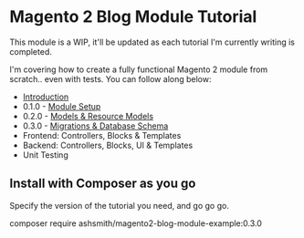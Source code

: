# Magento 2 Blog Module Tutorial

This module is a WIP, it'll be updated as each tutorial I'm currently writing is completed.

I'm covering how to create a fully functional Magento 2 module from scratch.. even with tests. You can follow along below:

- [Introduction](https://www.ashsmith.io/magento2/module-from-scratch-introduction/)
- 0.1.0 - [Module Setup](https://www.ashsmith.io/magento2/module-from-scratch-module-part-1-setup/)
- 0.2.0 - [Models & Resource Models](https://www.ashsmith.io/magento2/module-from-scratch-module-part-2-models/)
- 0.3.0 - [Migrations & Database Schema](http://www.ashsmith.io/magento2/module-from-scratch-part-3-database-tables/)
- Frontend: Controllers, Blocks & Templates
- Backend: Controllers, Blocks, UI & Templates
- Unit Testing


## Install with Composer as you go

Specify the version of the tutorial you need, and go go go.

  composer require ashsmith/magento2-blog-module-example:0.3.0


